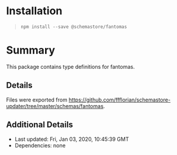 # Installation
> `npm install --save @schemastore/fantomas`

# Summary
This package contains type definitions for fantomas.

## Details
Files were exported from https://github.com/ffflorian/schemastore-updater/tree/master/schemas/fantomas.

## Additional Details
* Last updated: Fri, Jan 03, 2020, 10:45:39 GMT
* Dependencies: none
